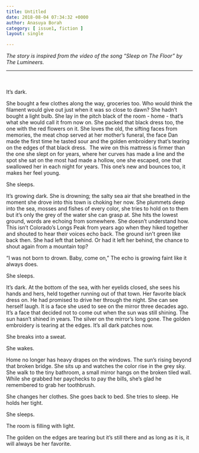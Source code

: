 ```yaml
---
title: Untitled
date: 2018-08-04 07:34:32 +0000
author: Anasuya Borah
category: [ issue1, fiction ]
layout: single

---
```

_The story is inspired from the video of the song “Sleep on The Floor” by The Lumineers._

<hr><br><br>  
It’s dark.   
  
She bought a few clothes along the way, groceries too. Who would think the filament would give out just when it was so close to dawn? She hadn’t bought a light bulb. She lay in the pitch black of the room - home - that’s what she would call it from now on. She packed that black dress too, the one with the red flowers on it. She loves the old, the sifting faces from memories, the meat chop served at her mother’s funeral, the face Dan made the first time he tasted sour and the golden embroidery that’s tearing on the edges of that black dress.  The wire on this mattress is firmer than the one she slept on for years, where her curves has made a line and the spot she sat on the most had made a hollow, one she escaped, one that swallowed her in each night for years. This one’s new and bounces too, it makes her feel young.

She sleeps.  
  
It’s growing dark. She is drowning; the salty sea air that she breathed in the moment she drove into this town is choking her now. She plummets deep into the sea, mosses and fishes of every color, she tries to hold on to them but it’s only the grey of the water she can grasp at. She hits the lowest ground, words are echoing from somewhere. She doesn’t understand how. This isn’t Colorado’s Longs Peak from years ago when they hiked together and shouted to hear their voices echo back. The ground isn't green like back then. She had left that behind. Or had it left her behind, the chance to shout again from a mountain top?  
  
“I was not born to drown. Baby, come on,” The echo is growing faint like it always does.  
  
She sleeps.  
  
It’s dark. At the bottom of the sea, with her eyelids closed, she sees his hands and hers, held together running out of that town. Her favorite black dress on. He had promised to drive her through the night. She can see herself laugh. It is a face she used to see on the mirror three decades ago. It’s a face that decided not to come out when the sun was still shining. The sun hasn’t shined in years. The silver on the mirror’s long gone. The golden embroidery is tearing at the edges. It’s all dark patches now.  
  
She breaks into a sweat.  
  
She wakes.  
  
  
Home no longer has heavy drapes on the windows. The sun’s rising beyond that broken bridge. She sits up and watches the color rise in the grey sky. She walk to the tiny bathroom, a small mirror hangs on the broken tiled wall. While she grabbed her paychecks to pay the bills, she’s glad he remembered to grab her toothbrush.  
  
She changes her clothes. She goes back to bed. She tries to sleep. He holds her tight.  
  
She sleeps.  
  
The room is filling with light.  
  
The golden on the edges are tearing but it’s still there and as long as it is, it will always be her favorite.